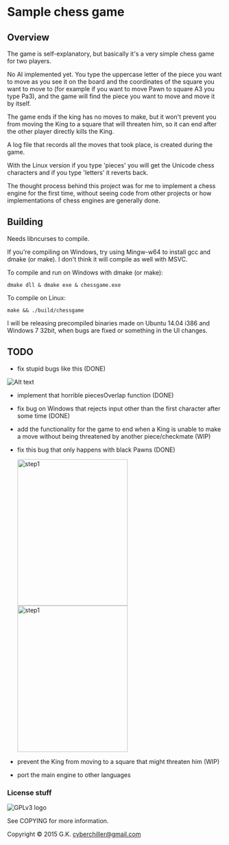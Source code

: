 # Sample chess game
## Overview

The game is self-explanatory, but basically it's a very simple chess game for two players.

No AI implemented yet. You type the uppercase letter of the piece you want 
to move as you see it on the board and the coordinates of the square you want to move to 
(for example if you want to move Pawn to square A3 you type Pa3), and the game will find the piece you want to move
and move it by itself.

The game ends if the king has no moves to make, but it won't prevent you from moving the King to a square that will threaten him,
so it can end after the other player directly kills the King.

A log file that records all the moves that took place, is created during the game.

With the Linux version if you type 'pieces' you will get the Unicode chess characters and if you type 'letters' it reverts back.

The thought process behind this project was for me to implement a chess engine for the first time, without seeing
code from other projects or how implementations of chess engines are generally done.

## Building

Needs libncurses to compile.

If you're compiling on Windows, try using Mingw-w64 to install gcc and dmake (or make). I don't think it will compile as well 
with MSVC.

To compile and run on Windows with dmake (or make):

    dmake dll & dmake exe & chessgame.exe

To compile on Linux:

    make && ./build/chessgame

I will be releasing precompiled binaries made on Ubuntu 14.04 i386 
and Windows 7 32bit, when bugs are fixed or something in the UI changes.

## TODO

* fix stupid bugs like this (DONE)

 ![Alt text](http://i.imgur.com/u7DMUjg.png)

* implement that horrible piecesOverlap function (DONE)

* fix bug on Windows that rejects input other than the first character after some time (DONE)

* add the functionality for the game to end when a King is unable to make a move without being threatened by another piece/checkmate (WIP)

* fix this bug that only happens with black Pawns (DONE)

  <img src="http://i.imgur.com/cVGe6Sd.png" alt="step1" width = "257" height = "341"/> <img src="http://i.imgur.com/mkwlxOY.png" alt="step1" width = "257" height = "341"/>

* prevent the King from moving to a square that might threaten him (WIP)

* port the main engine to other languages

### License stuff

![GPLv3 logo](http://www.gnu.org/graphics/gplv3-127x51.png)

See COPYING for more information.

Copyright © 2015 G.K. <cyberchiller@gmail.com>
